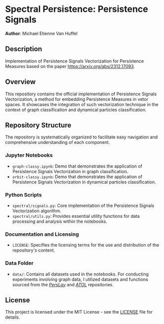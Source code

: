 # Spectral Persistence: Persistence Signals
**Author**: Michael Etienne Van Huffel

## Description
Implementation of Persistence Signals Vectorization for Persistence Measures based on the paper https://arxiv.org/abs/2312.17093.

## Overview
This repository contains the official implementation of Persistence Signals Vectorization, a method for embedding Persistence Measures in vetor spaces. It showcases the integration of such vectorization technique in the context of graph classification and dynamical particles classification.

## Repository Structure
The repository is systematically organized to facilitate easy navigation and comprehensive understanding of each component.

### Jupyter Notebooks
- `graph-classy.ipynb`: Demo that demonstrates the application of Persistence Signals Vectorization in graph classification.
- `orbit-classy.ipynb`: Demo that demonstrates the application of Persistence Signals Vectorization in dynamical particles classification.

### Python Scripts
- `spectral/signals.py`: Core implementation of the Persistence Signals Vectorization algorithm.
- `spectral/utils.py`: Provides essential utility functions for data processing and analysis within the notebooks.


### Documentation and Licensing
- `LICENSE`: Specifies the licensing terms for the use and distribution of the repository's content.

### Data Folder 
- `data/`: Contains all datasets used in the notebooks. For conducting experiments involving graph data, I utilized datasets and functions sourced from the [*PersLay*](https://github.com/MathieuCarriere/perslay) and [*ATOL*](https://github.com/martinroyer/atol) repositories.



## License
This project is licensed under the MIT License - see the [LICENSE](LICENSE) file for details.
